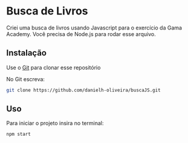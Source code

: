 
# Busca de Livros

Criei uma busca de livros usando Javascript para o exercício da Gama Academy. Você precisa de Node.js para rodar esse arquivo.

## Instalação

Use o [Git](https://git-scm.com/downloads) para clonar esse repositório

No Git escreva:

```bash
git clone https://github.com/danielh-oliveira/buscaJS.git
```

## Uso
Para iniciar o projeto insira no terminal:
```terminal
npm start
```